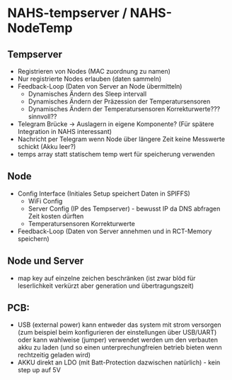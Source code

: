 # NAHS-tempserver / NAHS-NodeTemp

## Tempserver

*  Registrieren von Nodes (MAC zuordnung zu namen)
*  Nur registrierte Nodes erlauben (daten sammeln)
*  Feedback-Loop (Daten von Server an Node übermitteln)
    *  Dynamisches Ändern des Sleep intervall
    *  Dynamisches Ändern der Präzession der Temperatursensoren
    *  Dynamisches Ändern der Temperatursensoren Korrekturwerte??? sinnvoll??
*  Telegram Brücke -> Auslagern in eigene Komponente? (Für spätere Integration in NAHS interessant)
*  Nachricht per Telegram wenn Node über längere Zeit keine Messwerte schickt (Akku leer?)
*  temps array statt statischem temp wert für speicherung verwenden

## Node

*  Config Interface (Initiales Setup speichert Daten in SPIFFS)
    *  WiFi Config
    *  Server Config (IP des Tempserver) - bewusst IP da DNS abfragen Zeit kosten dürften
    *  Temperatursensoren Korrekturwerte
*  Feedback-Loop (Daten von Server annehmen und in RCT-Memory speichern)

## Node und Server

*  map key auf einzelne zeichen beschränken (ist zwar blöd für leserlichkeit verkürzt aber generation und übertragungszeit)

## PCB:

*  USB (external power) kann entweder das system mit strom versorgen (zum beispiel beim konfigurieren der einstellungen über USB/UART)
oder kann wahlweise (jumper) verwendet werden um den verbauten akku zu laden (und so einen unterprechungfreien betrieb bieten wenn rechtzeitig geladen wird)
*  AKKU direkt an LDO (mit Batt-Protection dazwischen natürlich) - kein step up auf 5V

